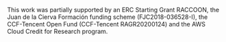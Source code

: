 This work was partially supported by
an ERC Starting Grant RACCOON,
the Juan de la Cierva Formación funding scheme (FJC2018-036528-I),
the CCF-Tencent Open Fund (CCF-Tencent RAGR20200124)
and the AWS Cloud Credit for Research program.